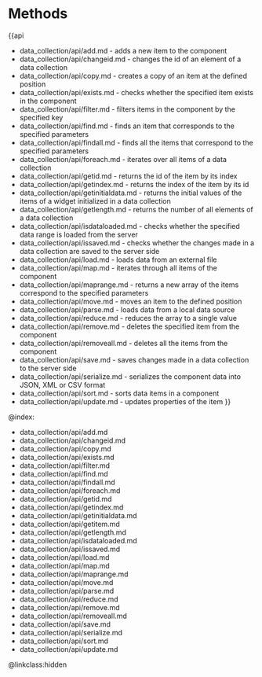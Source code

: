 Methods
==============

{{api
- data_collection/api/add.md - adds a new item to the component
- data_collection/api/changeid.md - changes the id of an element of a data collection
- data_collection/api/copy.md - creates a copy of an item at the defined position
- data_collection/api/exists.md - checks whether the specified item exists in the component
- data_collection/api/filter.md - filters items in the component by the specified key
- data_collection/api/find.md - finds an item that corresponds to the specified parameters
- data_collection/api/findall.md - finds all the items that correspond to the specified parameters
- data_collection/api/foreach.md - iterates over all items of a data collection
- data_collection/api/getid.md - returns the id of the item by its index
- data_collection/api/getindex.md - returns the index of the item by its id
- data_collection/api/getinitialdata.md - returns the initial values of the items of a widget initialized in a data collection 
- data_collection/api/getlength.md - returns the number of all elements of a data collection
- data_collection/api/isdataloaded.md - checks whether the specified data range is loaded from the server
- data_collection/api/issaved.md - checks whether the changes made in a data collection are saved to the server side
- data_collection/api/load.md - loads data from an external file
- data_collection/api/map.md - iterates through all items of the component
- data_collection/api/maprange.md - returns a new array of the items correspond to the specified parameters
- data_collection/api/move.md - moves an item to the defined position
- data_collection/api/parse.md - loads data from a local data source
- data_collection/api/reduce.md - reduces the array to a single value
- data_collection/api/remove.md - deletes the specified item from the component
- data_collection/api/removeall.md - deletes all the items from the component
- data_collection/api/save.md - saves changes made in a data collection to the server side
- data_collection/api/serialize.md - serializes the component data into JSON, XML or CSV format
- data_collection/api/sort.md - sorts data items in a component
- data_collection/api/update.md - updates properties of the item
}}

@index:
- data_collection/api/add.md
- data_collection/api/changeid.md
- data_collection/api/copy.md
- data_collection/api/exists.md 
- data_collection/api/filter.md
- data_collection/api/find.md 
- data_collection/api/findall.md
- data_collection/api/foreach.md
- data_collection/api/getid.md 
- data_collection/api/getindex.md 
- data_collection/api/getinitialdata.md 
- data_collection/api/getitem.md
- data_collection/api/getlength.md
- data_collection/api/isdataloaded.md
- data_collection/api/issaved.md 
- data_collection/api/load.md
- data_collection/api/map.md
- data_collection/api/maprange.md
- data_collection/api/move.md 
- data_collection/api/parse.md
- data_collection/api/reduce.md 
- data_collection/api/remove.md 
- data_collection/api/removeall.md
- data_collection/api/save.md
- data_collection/api/serialize.md 
- data_collection/api/sort.md 
- data_collection/api/update.md 

@linkclass:hidden
